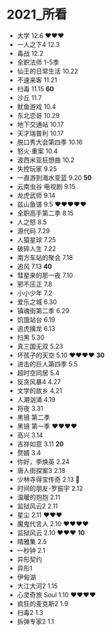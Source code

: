 # 2021_所看

- 大学 12.6 ❤️❤️❤️
- 一人之下4 12.3
- 毒战 12.2
- 全职法师 1-5季
- 仙王的日常生活 10.22
- 不速来客 11.21
- 扫毒 11.15
**60**
- 沙丘 11.7
- 鱿鱼游戏 10.4
- 东北恋哥 10.29
- 地下交通站 10.17
- 天才瑞普利  10.17
- 脱口秀大会第四季 10.16
- 怒火·重案 10.4
- 波西米亚狂想曲 10.2
- 失控玩家 9.25
- 一直游到海水变蓝 9.20
**50**
- 云南虫谷 电视剧 9.15
- 龙虎武师 9.14
- 兹山鱼谱 9.5 ❤️❤️❤️❤️❤️
- 全职高手第二季 8.15
- 人之怒 8.5
- 源代码 7.29
- 人猿星球 7.25
- 破碎人生 7.22
- 南方车站的聚会 7.18
- 追风 7.13
**40**
- 彗星来的那一夜 7.10
- 邪不压正 7.8
- 小小少年 7.2
- 爱乐之城 6.30
- 镇魂街第二季 6.29
- 饥饿站台 6.19
- 追虎擒龙 6.13
- 扫黑 5.30
- 真三国无双 5.23
- 坏孩子的天空 5.10 ❤️❤️❤️❤️
**30**
- 进击的巨人第四季 5.5
- 超时空同居 5.4
- 反贪风暴4 4.27
- 文学的故乡 4.21
- 人潮汹涌 4.19
- 将夜 3.31
- 黑镜 第二季
- 黑镜 第一季 ❤️❤️❤️❤️
- 高兴 3.14
- 吉祥如意 3.11
**20**
- 赘婿 3.4
- 你好，李焕英 2.24
- 唐人街探案3 2.18
- 少林寺得宝传奇  2.13 💩
- 时间的朋友-罗振宇 2.12
- 温暖的抱抱 2.11
- 监狱风云2 2.11
- 星尘 2.11 ❤️❤️❤️
- 魔鬼代言人 2.10 ❤️❤️❤️❤️
- 监狱风云 2.10 ❤️❤️❤️
**10**
- 晴雅集 2.5
- 一秒钟 2.1
- 异形契约
- 异形1
- 伊甸湖
- 大江大河2 1.15
- 心灵奇旅 Soul 1.10 ❤️❤️❤️❤️
- 疯狂的麦克斯2 1.9
- 扫毒2 1.3
- 拆弹专家2 1.1